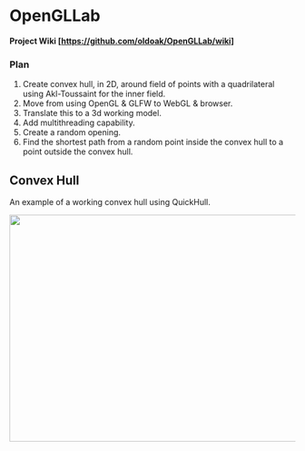 # OpenGLLab

**Project Wiki [https://github.com/oldoak/OpenGLLab/wiki]**

### Plan
1. Create convex hull, in 2D, around field of points with a quadrilateral using Akl-Toussaint for the inner field.
1. Move from using OpenGL & GLFW to WebGL & browser.
1. Translate this to a 3d working model.
1. Add multithreading capability.
1. Create a random opening.
1. Find the shortest path from a random point inside the convex hull to a point outside the convex hull.

## Convex Hull
An example of a working convex hull using QuickHull.

<img src="https://github.com/oldoak/OpenGLLab/blob/master/PathFinding/img/QuickHull_1.png" height="400" width="800">
